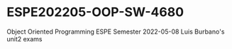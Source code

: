 # ESPE202205-OOP-SW-4680
Object Oriented Programming ESPE Semester 2022-05-08
Luis Burbano's unit2 exams

